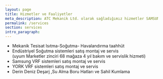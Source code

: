 ```yaml
---
layout: page
title: Hizmetler ve Faaliyetler
meta_description: ATC Mekanik Ltd. olarak sağladığımız hizmetler SAMSUNG, YORK VRF satış, montaj, servis, ısıtma soğutma havalandırma taahhüt, derin deniz deşarj, su alma boru hatları, sahil kumlama, endüstriyel soğutma sistemleri
permalink: /services
section: services
intro_paragraph:
---
```


<div class="list">
<ul>
<li>Mekanik Tesisat Isıtma-Soğutma- Havalandırma taahhüt</li>
<li>Endüstriyel Soğutma sistemleri satış montaj ve servis<br>
(uyum Marketler zinciri 68 mağaza 4 yıl bakım ve servislik hizmeti)</li>
<li>Samsung VRF sistemleri satış montaj ve servis</li>
<li>YORK VRF sistemleri satış montaj ve servis</li>
<li>Derin Deniz Deşarj ,Su Alma Boru Hatları ve Sahil Kumlama</li>
</ul>
</div>
